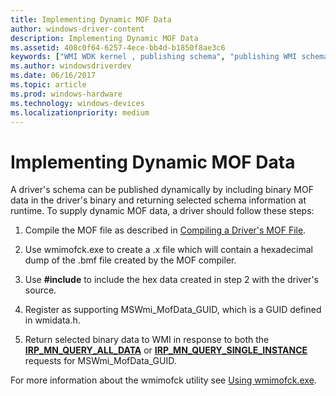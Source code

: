 ```yaml
---
title: Implementing Dynamic MOF Data
author: windows-driver-content
description: Implementing Dynamic MOF Data
ms.assetid: 408c0f64-6257-4ece-bb4d-b1850f8ae3c6
keywords: ["WMI WDK kernel , publishing schema", "publishing WMI schema WDK", "schema publishing WDK WMI", "MOF files WDK WMI", "dyanmic MOF data WDK WMI"]
ms.author: windowsdriverdev
ms.date: 06/16/2017
ms.topic: article
ms.prod: windows-hardware
ms.technology: windows-devices
ms.localizationpriority: medium
---
```


# Implementing Dynamic MOF Data





A driver's schema can be published dynamically by including binary MOF data in the driver's binary and returning selected schema information at runtime. To supply dynamic MOF data, a driver should follow these steps:

1.  Compile the MOF file as described in [Compiling a Driver's MOF File](compiling-a-driver-s-mof-file.md).

2.  Use wmimofck.exe to create a .x file which will contain a hexadecimal dump of the .bmf file created by the MOF compiler.

3.  Use **\#include** to include the hex data created in step 2 with the driver's source.

4.  Register as supporting MSWmi\_MofData\_GUID, which is a GUID defined in wmidata.h.

5.  Return selected binary data to WMI in response to both the [**IRP\_MN\_QUERY\_ALL\_DATA**](https://msdn.microsoft.com/library/windows/hardware/ff551650) or [**IRP\_MN\_QUERY\_SINGLE\_INSTANCE**](https://msdn.microsoft.com/library/windows/hardware/ff551718) requests for MSWmi\_MofData\_GUID.

For more information about the wmimofck utility see [Using wmimofck.exe](using-wmimofck-exe.md).

 

 





